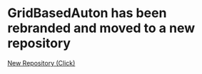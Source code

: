 # GridBasedAuton has been rebranded and moved to a new repository

[New Repository (Click)](https://github.com/parkerrasys/AutoGrid)
